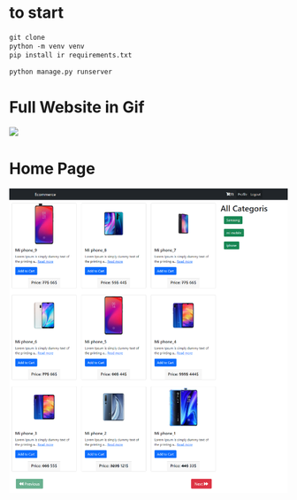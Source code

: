 # to start

```
git clone
python -m venv venv
pip install ir requirements.txt
```
```python
python manage.py runserver
```
# Full Website in Gif
<img src="screenshots/full.gif" />

# Home Page
<img src="screenshots/home.png" />
